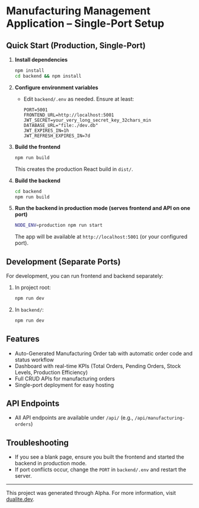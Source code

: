 
# Manufacturing Management Application – Single-Port Setup

## Quick Start (Production, Single-Port)

1. **Install dependencies**
    ```sh
    npm install
    cd backend && npm install
    ```

2. **Configure environment variables**
    - Edit `backend/.env` as needed. Ensure at least:
      ```env
      PORT=5001
      FRONTEND_URL=http://localhost:5001
      JWT_SECRET=your_very_long_secret_key_32chars_min
      DATABASE_URL="file:./dev.db"
      JWT_EXPIRES_IN=1h
      JWT_REFRESH_EXPIRES_IN=7d
      ```

3. **Build the frontend**
    ```sh
    npm run build
    ```
    This creates the production React build in `dist/`.

4. **Build the backend**
    ```sh
    cd backend
    npm run build
    ```

5. **Run the backend in production mode (serves frontend and API on one port)**
    ```sh
    NODE_ENV=production npm run start
    ```
    The app will be available at `http://localhost:5001` (or your configured port).

## Development (Separate Ports)

For development, you can run frontend and backend separately:

1. In project root:
    ```sh
    npm run dev
    ```
2. In `backend/`:
    ```sh
    npm run dev
    ```

## Features
- Auto-Generated Manufacturing Order tab with automatic order code and status workflow
- Dashboard with real-time KPIs (Total Orders, Pending Orders, Stock Levels, Production Efficiency)
- Full CRUD APIs for manufacturing orders
- Single-port deployment for easy hosting

## API Endpoints
- All API endpoints are available under `/api/` (e.g., `/api/manufacturing-orders`)

## Troubleshooting
- If you see a blank page, ensure you built the frontend and started the backend in production mode.
- If port conflicts occur, change the `PORT` in `backend/.env` and restart the server.

---
This project was generated through Alpha. For more information, visit [dualite.dev](https://dualite.dev).